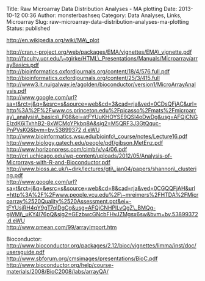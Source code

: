 Title: Raw Microarray Data Distribution Analyses - MA plotting
Date: 2013-10-12 00:36
Author: monsterbashseq
Category: Data Analyses, Links, Microarray
Slug: raw-microarray-data-distribution-analyses-ma-plotting
Status: published

http://en.wikipedia.org/wiki/MA\_plot

http://cran.r-project.org/web/packages/EMA/vignettes/EMA\_vignette.pdf  
http://faculty.ucr.edu/\~tgirke/HTML\_Presentations/Manuals/Microarray/arrayBasics.pdf  
http://bioinformatics.oxfordjournals.org/content/18/4/576.full.pdf  
http://bioinformatics.oxfordjournals.org/content/25/3/415.full  
http://www3.it.nuigalway.ie/agolden/bioconductor/version1/MicroArrayAnalysis.pdf  
http://www.google.com/url?sa=t&rct=j&q=&esrc=s&source=web&cd=3&cad=rja&ved=0CDsQFjAC&url=http%3A%2F%2Fwww.cs.princeton.edu%2Fpicasso%2Fmats%2Fmicroarray\_analysis\_basics\_F08&ei=atFYUuKHOYSE9QSl4oDwDg&usg=AFQjCNGEIzdK6iTxhhB2-8xWCMoYPkbp8A&sig2=M5QRF3J3GtQquc-PnPVsKQ&bvm=bv.53899372,d.eWU  
http://www.bioinformatics.wsu.edu/bioinfo\_course/notes/Lecture16.pdf  
http://www.biology.gatech.edu/people/pdf/gibson.MetEnz.pdf  
http://www.horizonpress.com/cimb/v/v4/06.pdf  
http://cri.uchicago.edu/wp-content/uploads/2012/05/Analysis-of-Microrrays-with-R-and-Bioconductor.pdf  
http://www.bioss.ac.uk/\~dirk/lectures/gti\_jan04/papers/shannon\_clustering.pdf  
http://www.google.com/url?sa=t&rct=j&q=&esrc=s&source=web&cd=8&cad=rja&ved=0CGQQFjAH&url=http%3A%2F%2Fwww.people.vcu.edu%2F\~mreimers%2FHTDA%2FMicroarray%2520Quality%2520Assessment.ppt&ei=-tFYUsjRH4qY9gT7qIDgCg&usg=AFQjCNHPlLvQgZ\_BMQg-gWMi\_uKY4I76pQ&sig2=GEzbwcGNcbFHvJZMgsx6sw&bvm=bv.53899372,d.eWU  
http://www.pmean.com/99/arrayImport.htm

Bioconductor:  
http://www.bioconductor.org/packages/2.12/bioc/vignettes/limma/inst/doc/usersguide.pdf  
http://www.sbforum.org/cmsimages/presentations/BioC.pdf  
http://www.bioconductor.org/help/course-materials/2008/BioC2008/labs/arrayQA/
